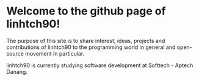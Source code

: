 # Welcome to the github page of linhtch90!

The purpose of this site is to share interest, ideas, projects and contributions of linhtch90 to the programming world in general and open-source movement in particular.

linhtch90 is currently studying software development at Softtech - Aptech Danang.


